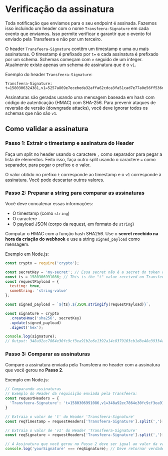 # Verificação da assinatura

Toda notificação que enviamos para o seu endpoint é assinada. Fazemos isso incluindo um header com o nome `Transfeera-Signature` em cada evento que enviamos. Isso permite verificar e garantir que o evento foi enviado pela Transfeera e não por um terceiro.

O header `Transfeera-Signature` contêm um timestamp e uma ou mais assinaturas. O timestamp é prefixado por `t=` e cada assinatura é prefixado por um schema. Schemas começam com `v` seguido de um integer. Atualmente existe apenas um schema de assinatura que é o `v1`.

Exemplo do header `Transfeera-Signature`:

```text
Transfeera-Signature: t=1580306324381,v1=5257a869e7ecebeda32affa62cdca3fa51cad7e77a0e56ff536d0ce8e108d8bd
```

Assinaturas são geradas usando uma mensagem baseada em hash com código de autenticação \(HMAC\) com SHA-256. Para prevenir ataques de reversão de versão \(downgrade attacks\), você deve ignorar todos os schemas que não são `v1`.

## Como validar a assinatura

### Passo 1: Extrair o timestamp e assinatura do Header

Faça um split no header usando o caractere `,` como separador para pegar a lista de elementos. Feito isso, faça outro split usando o caractere `=` como separador, para pegar o prefixo e o valor.

O valor obtido no prefixo `t` corresponde ao timestamp e o `v1` corresponde à assinatura. Você pode descartar outros valores.

### Passo 2: Preparar a string para comparar as assinaturas

Você deve concatenar essas informações:

* O timestamp \(como `string`\)
* O caractere `.`
* O payload JSON \(corpo da request, em formato de `string`\)

Computar o HMAC com a função hash SHA256. Use o **secret recebido na hora da criação do webhook** e use a string `signed_payload` como mensagem.

Exemplo em Node.js:

```javascript
const crypto = require('crypto');

const secretKey = 'my-secret'; // Essa secret não é a secret do token de autenticação, é a secret recebida na hora da criação do webhook através do POST /webhook
const ts = 1580306991086; // This is the "t" value received on Transfeera-Signature header
const requestPayload = {
  testing: true,
  someString: 'string-value'
};

const signed_payload = `${ts}.${JSON.stringify(requestPayload)}`;

const signature = crypto
  .createHmac('sha256', secretKey)
  .update(signed_payload)
  .digest('hex');

console.log(signature);
// Output: 348a92ec7864e30fc9cf3ea91b2e6e1392a14c8379103cb1d8e48e39334a4fd8
```

### Passo 3: Comparar as assinaturas

Compare a assinatura enviada pela Transfeera no header com a assinatura que você gerou no **Passo 2**.

Exemplo em Node.js:

```javascript
// Comparando assinaturas
// Exemplo do Header da requisição enviada pela Transfeera:
const requestHeaders = {
  'Transfeera-Signature': 't=1580306991086,v1=348a92ec7864e30fc9cf3ea91b2e6e1392a14c8379103cb1d8e48e39334a4fd8'
}

// Extraia o valor de 't' do Header 'Transfeera-Signature'
const reqTimestamp = requestHeaders['Transfeera-Signature'].split(',')[0].split('=')[1]; // '1580306991086'

// Extraia o valor de 'v1' do Header 'Transfeera-Signature'
const reqSignature = requestHeaders['Transfeera-Signature'].split(',')[1].split('=')[1]; // '348a92ec7864e30fc9cf3ea91b2e6e1392a14c8379103cb1d8e48e39334a4fd8'

// A Assinatura que você gerou no Passo 2 deve ser igual ao valor da variável "reqSignature".
console.log('yourSignature' === reqSignature); // Deve retornar verdadeiro
```


